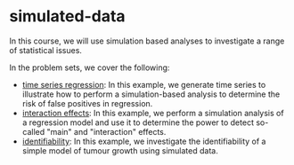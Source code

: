 # simulated-data
In this course, we will use simulation based analyses to investigate a range of statistical issues.

In the problem sets, we cover the following:

- [time series regression](problem_notebooks/time_series_regression.ipynb): In this example, we generate time series to illustrate how to perform a simulation-based analysis to determine the risk of false positives in regression.
- [interaction effects](problem_notebooks/interaction_effects_power_analysis.ipynb): In this example, we perform a simulation analysis of a regression model and use it to determine the power to detect so-called "main" and "interaction" effects.
- [identifiability](problem_notebooks/identifiability.ipynb): In this example, we investigate the identifiability of a simple model of tumour growth using simulated data.
